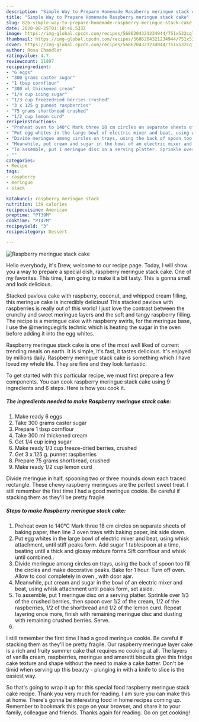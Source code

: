 ```yaml
---
description: "Simple Way to Prepare Homemade Raspberry meringue stack cake"
title: "Simple Way to Prepare Homemade Raspberry meringue stack cake"
slug: 826-simple-way-to-prepare-homemade-raspberry-meringue-stack-cake
date: 2020-08-25T01:10:48.533Z
image: https://img-global.cpcdn.com/recipes/5686204321234944/751x532cq70/raspberry-meringue-stack-cake-recipe-main-photo.jpg
thumbnail: https://img-global.cpcdn.com/recipes/5686204321234944/751x532cq70/raspberry-meringue-stack-cake-recipe-main-photo.jpg
cover: https://img-global.cpcdn.com/recipes/5686204321234944/751x532cq70/raspberry-meringue-stack-cake-recipe-main-photo.jpg
author: Rosa Chandler
ratingvalue: 4.7
reviewcount: 11897
recipeingredient:
- "6 eggs"
- "300 grams caster sugar"
- "1 tbsp cornflour"
- "300 ml thickened cream"
- "1/4 cup icing sugar"
- "1/3 cup freezedried berries crushed"
- "3 x 125 g punnet raspberries"
- "75 grams shortbread crushed"
- "1/2 cup lemon curd"
recipeinstructions:
- "Preheat oven to 140°C Mark three 18 cm circles on separate sheets of baking paper, then line 3 oven trays with baking paper, ink side down."
- "Put egg whites in the large bowl of electric mixer and beat, using whisk attachment, until stiff peaks form. Add sugar 1 tablespoon at a time, beating until a thick and glossy mixture forms.Sift cornflour and whisk until combined.."
- "Divide meringue among circles on trays, using the back of spoon too fill the circles and make decorative peaks. Bake for 1 hour. Turn off oven. Allow to cool completely in oven , with door ajar."
- "Meanwhile, put cream and sugar in the bowl of an electric mixer and beat, using whisk attachment until peaks form, set aside."
- "To assemble, put 1 meringue disc on a serving platter. Sprinkle over 1/3  of the crushed berries, then spoon over 1/2  of the cream, 1/2  of the raspberries, 1/2  of the shortbread and 1/2 of the lemon curd. Repeat  layering once more, finish with remaining meringue disc and dusting with remaining crushed berries. Serve."
- ""
categories:
- Recipe
tags:
- raspberry
- meringue
- stack

katakunci: raspberry meringue stack 
nutrition: 139 calories
recipecuisine: American
preptime: "PT39M"
cooktime: "PT47M"
recipeyield: "3"
recipecategory: Dessert

---
```



![Raspberry meringue stack cake](https://img-global.cpcdn.com/recipes/5686204321234944/751x532cq70/raspberry-meringue-stack-cake-recipe-main-photo.jpg)

Hello everybody, it's Drew, welcome to our recipe page. Today, I will show you a way to prepare a special dish, raspberry meringue stack cake. One of my favorites. This time, I am going to make it a bit tasty. This is gonna smell and look delicious.

Stacked pavlova cake with raspberry, coconut, and whipped cream filling, this meringue cake is incredibly delicious! This stacked pavlova with raspberries is really out of this world! I just love the contrast between the crunchy and sweet meringue layers and the soft and tangy raspberry filling. The recipe is a meringue cake with raspberry swirls, for the meringue base, I use the @meringuegirls technic which is heating the sugar in the oven before adding it into the egg whites.

Raspberry meringue stack cake is one of the most well liked of current trending meals on earth. It is simple, it's fast, it tastes delicious. It's enjoyed by millions daily. Raspberry meringue stack cake is something which I have loved my whole life. They are fine and they look fantastic.


To get started with this particular recipe, we must first prepare a few components. You can cook raspberry meringue stack cake using 9 ingredients and 6 steps. Here is how you cook it.

<!--inarticleads1-->

##### The ingredients needed to make Raspberry meringue stack cake:

1. Make ready 6 eggs
1. Take 300 grams caster sugar
1. Prepare 1 tbsp cornflour
1. Take 300 ml thickened cream
1. Get 1/4 cup icing sugar
1. Make ready 1/3 cup freeze-dried berries, crushed
1. Get 3 x 125 g. punnet raspberries
1. Prepare 75 grams shortbread, crushed
1. Make ready 1/2 cup lemon curd


Divide meringue in half, spooning two or three mounds down each traced rectangle. These chewy raspberry meringues are the perfect sweet treat. I still remember the first time I had a good meringue cookie. Be careful if stacking them as they&#39;ll be pretty fragile. 

<!--inarticleads2-->

##### Steps to make Raspberry meringue stack cake:

1. Preheat oven to 140°C Mark three 18 cm circles on separate sheets of baking paper, then line 3 oven trays with baking paper, ink side down.
1. Put egg whites in the large bowl of electric mixer and beat, using whisk attachment, until stiff peaks form. Add sugar 1 tablespoon at a time, beating until a thick and glossy mixture forms.Sift cornflour and whisk until combined..
1. Divide meringue among circles on trays, using the back of spoon too fill the circles and make decorative peaks. Bake for 1 hour. Turn off oven. Allow to cool completely in oven , with door ajar.
1. Meanwhile, put cream and sugar in the bowl of an electric mixer and beat, using whisk attachment until peaks form, set aside.
1. To assemble, put 1 meringue disc on a serving platter. Sprinkle over 1/3  of the crushed berries, then spoon over 1/2  of the cream, 1/2  of the raspberries, 1/2  of the shortbread and 1/2 of the lemon curd. Repeat  layering once more, finish with remaining meringue disc and dusting with remaining crushed berries. Serve.
1. 


I still remember the first time I had a good meringue cookie. Be careful if stacking them as they&#39;ll be pretty fragile. Our raspberry meringue layer cake is a rich and fruity summer cake that requires no cooking at all. The layers of vanilla cream, raspberries, meringue and amaretti biscuits give this fridge cake texture and shape without the need to make a cake batter. Don&#39;t be timid when serving up this beauty - plunging in with a knife to slice is the easiest way. 

So that's going to wrap it up for this special food raspberry meringue stack cake recipe. Thank you very much for reading. I am sure you can make this at home. There's gonna be interesting food in home recipes coming up. Remember to bookmark this page on your browser, and share it to your family, colleague and friends. Thanks again for reading. Go on get cooking!
